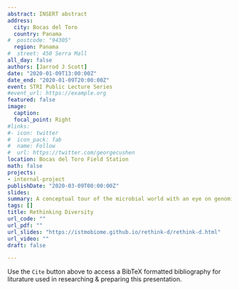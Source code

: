 ```yaml
---
abstract: INSERT abstract
address:
  city: Bocas del Toro
  country: Panama
#  postcode: "94305"
  region: Panama
#  street: 450 Serra Mall
all_day: false
authors: [Jarrod J Scott]
date: "2020-01-09T13:00:00Z"
date_end: "2020-01-09T20:00:00Z"
event: STRI Public Lecture Series
#event_url: https://example.org
featured: false
image:
  caption:
  focal_point: Right
#links:
#- icon: twitter
#  icon_pack: fab
#  name: Follow
#  url: https://twitter.com/georgecushen
location: Bocas del Toro Field Station
math: false
projects:
- internal-project
publishDate: "2020-03-09T00:00:00Z"
slides:
summary: A conceptual tour of the microbial world with an eye on genomics.
tags: []
title: Rethinking Diversity
url_code: ""
url_pdf: ""
url_slides: "https://istmobiome.github.io/rethink-d/rethink-d.html"
url_video: ""
draft: false

---
```


Use the `Cite` button above to access a BibTeX formatted bibliography for liturature used in researching & preparing this presentation.
